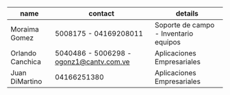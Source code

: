 |name|contact|details|
|-|-|-|
|Moraima Gomez|5008175 - 04169208011|Soporte de campo - Inventario equipos|
|Orlando Canchica|5040486 - 5006298 - ogonz1@cantv.com.ve|Aplicaciones Empresariales|
|Juan DiMartino|04166251380|Aplicaciones Empresariales|
